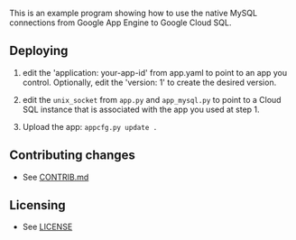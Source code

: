 This is an example program showing how to use the native MySQL connections from Google App Engine to Google Cloud SQL.

## Deploying

1. edit the 'application: your-app-id' from app.yaml to point to an app you control. Optionally, edit the 'version: 1' to create the desired version.

2. edit the `unix_socket` from `app.py` and `app_mysql.py` to point to a Cloud SQL instance that is associated with the app you used at step 1.

3. Upload the app: `appcfg.py update .`

## Contributing changes

* See [CONTRIB.md](CONTRIB.md)


## Licensing

* See [LICENSE](LICENSE)

